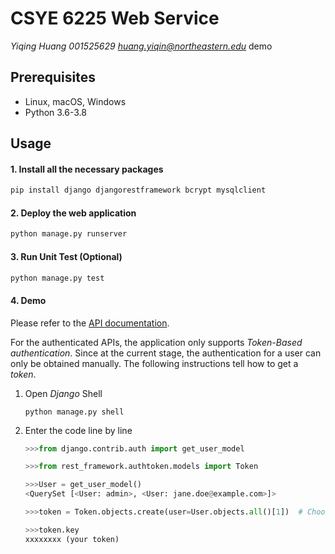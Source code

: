 # CSYE 6225 Web Service

*Yiqing Huang 001525629 huang.yiqin@northeastern.edu*
demo


## Prerequisites

- Linux, macOS, Windows
- Python 3.6-3.8



## Usage

#### 1. Install all the necessary packages

```bash
pip install django djangorestframework bcrypt mysqlclient
```

#### 2. Deploy the web application

```bash
python manage.py runserver
```

#### 3. Run Unit Test (Optional)

```bash
python manage.py test
```

#### 4. Demo

Please refer to the [API documentation](https://app.swaggerhub.com/apis-docs/spring2022-csye6225/app/a02#/).

For the authenticated APIs, the application only supports *Token-Based authentication*. Since at the current stage, the authentication for a user can only be obtained manually. The following instructions tell how to get a *token*.

 1. Open *Django* Shell

    ```shell
    python manage.py shell 
    ```

 2. Enter the code line by line

    ```python
    >>>from django.contrib.auth import get_user_model
    
    >>>from rest_framework.authtoken.models import Token
    
    >>>User = get_user_model()
    <QuerySet [<User: admin>, <User: jane.doe@example.com>]>
    
    >>>token = Token.objects.create(user=User.objects.all()[1])  # Choose the one you want to create auth
    
    >>>token.key
    xxxxxxxx (your token)
    ```

    
